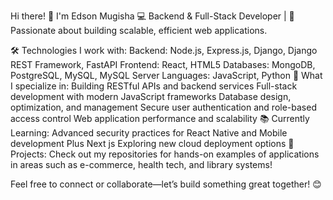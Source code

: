 Hi there! 👋 I'm Edson Mugisha
💻 Backend & Full-Stack Developer | 🚀 Passionate about building scalable, efficient web applications.

🛠️ Technologies I work with:
Backend: Node.js, Express.js, Django, Django REST Framework, FastAPI
Frontend: React, HTML5
Databases: MongoDB, PostgreSQL, MySQL, MySQL Server
Languages: JavaScript, Python
🌟 What I specialize in:
Building RESTful APIs and backend services
Full-stack development with modern JavaScript frameworks
Database design, optimization, and management
Secure user authentication and role-based access control
Web application performance and scalability
📚 Currently Learning:
Advanced security practices for React Native and Mobile development Plus Next js 
Exploring new cloud deployment options
🔗 Projects:
Check out my repositories for hands-on examples of applications in areas such as e-commerce, health tech, and library systems!

Feel free to connect or collaborate—let’s build something great together! 😊
